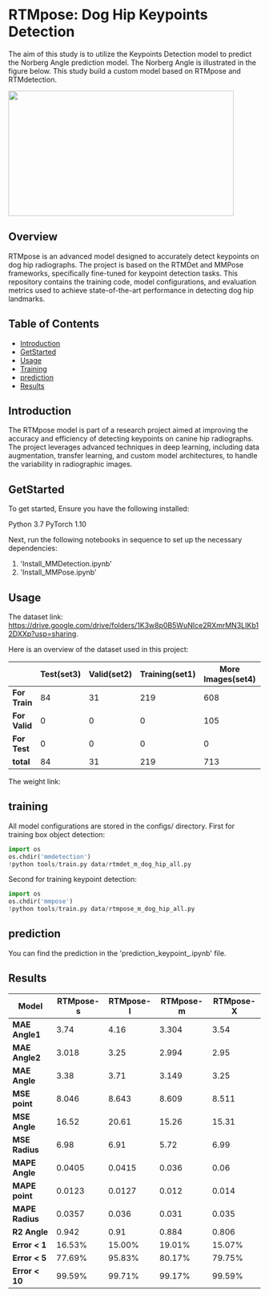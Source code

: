 # RTMpose: Dog Hip Keypoints Detection

The aim of this study is to utilize the Keypoints Detection model to predict the Norberg Angle prediction model. The Norberg Angle is illustrated in the figure below. This study build a custom model based on RTMpose and RTMdetection.

<img src="https://github.com/YoushanZhang/AiAI/assets/74528993/3c3fd898-7857-4f2a-88fd-723165ddfb4f" width="450" height="250">



## Overview

RTMpose is an advanced model designed to accurately detect keypoints on dog hip radiographs. The project is based on the RTMDet and MMPose frameworks, specifically fine-tuned for keypoint detection tasks. This repository contains the training code, model configurations, and evaluation metrics used to achieve state-of-the-art performance in detecting dog hip landmarks.

## Table of Contents

- [Introduction](#introduction)
- [GetStarted](#GetStarted)
- [Usage](#usage)
- [Training](#training)
- [prediction](#prediction)
- [Results](#results)

## Introduction

The RTMpose model is part of a research project aimed at improving the accuracy and efficiency of detecting keypoints on canine hip radiographs. The project leverages advanced techniques in deep learning, including data augmentation, transfer learning, and custom model architectures, to handle the variability in radiographic images.

## GetStarted

To get started, Ensure you have the following installed:

Python 3.7
PyTorch 1.10

Next, run the following notebooks in sequence to set up the necessary dependencies:
1. 'Install_MMDetection.ipynb'
2. 'Install_MMPose.ipynb'

## Usage
The dataset link: https://drive.google.com/drive/folders/1K3w8p0B5WuNIce2RXmrMN3LIKb12DXXp?usp=sharing.

Here is an overview of the dataset used in this project:

|                     | **Test(set3)** | **Valid(set2)** | **Training(set1)** | **More Images(set4)** | **DDPM** | **Dreambooth** | **Stable Diffusion** | **new** | **total** |
|---------------------|----------------|-----------------|--------------------|-----------------------|----------|----------------|----------------------|---------|-----------|
| **For Train**       | 84             | 31              | 219                | 608                   | 358      | 967            | 200                  | 0       | 2467      |
| **For Valid**       | 0              | 0               | 0                  | 105                   | 0        | 0              | 0                    | 0       | 105       |
| **For Test**        | 0              | 0               | 0                  | 0                     | 0        | 0              | 0                    | 121     | 121       |
| **total**           | 84             | 31              | 219                | 713                   | 358      | 967            | 200                  | 121     | 2693      |

The weight link: 

## training
All model configurations are stored in the configs/ directory.
First for training box object detection:

```python
import os
os.chdir('mmdetection')
!python tools/train.py data/rtmdet_m_dog_hip_all.py
```
Second for training keypoint detection:
```python
import os
os.chdir('mmpose')
!python tools/train.py data/rtmpose_m_dog_hip_all.py
```
## prediction
You can find the prediction in the 'prediction_keypoint_.ipynb' file.

## Results
 **Model**      | **RTMpose-s** | **RTMpose-l** | **RTMpose-m** | **RTMpose-X** |
|----------------|---------------|---------------|---------------|---------------|
| **MAE Angle1** | 3.74          | 4.16          | 3.304         | 3.54          |
| **MAE Angle2** | 3.018         | 3.25          | 2.994         | 2.95          |
| **MAE Angle**  | 3.38          | 3.71          | 3.149         | 3.25          |
| **MSE point**  | 8.046         | 8.643         | 8.609         | 8.511         |
| **MSE Angle**  | 16.52         | 20.61         | 15.26         | 15.31         |
| **MSE Radius** | 6.98          | 6.91          | 5.72          | 6.99          |
| **MAPE Angle** | 0.0405        | 0.0415        | 0.036         | 0.06          |
| **MAPE point** | 0.0123        | 0.0127        | 0.012         | 0.014         |
| **MAPE Radius**| 0.0357        | 0.036         | 0.031         | 0.035         |
| **R2 Angle**   | 0.942         | 0.91          | 0.884         | 0.806         |
| **Error < 1**  | 16.53%        | 15.00%        | 19.01%        | 15.07%        |
| **Error < 5**  | 77.69%        | 95.83%        | 80.17%        | 79.75%        |
| **Error < 10** | 99.59%        | 99.71%        | 99.17%        | 99.59%        |
